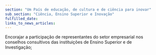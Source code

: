 ```yaml
---
section: "Um País de educação, de cultura e de ciência para inovar"
sub_section: "Ciência, Ensino Superior e Inovação"
fulfilled_date:
links_to_news_articles:
---
```


Encorajar a participação de representantes do setor empresarial nos conselhos consultivos das instituições de Ensino Superior e de Investigação;